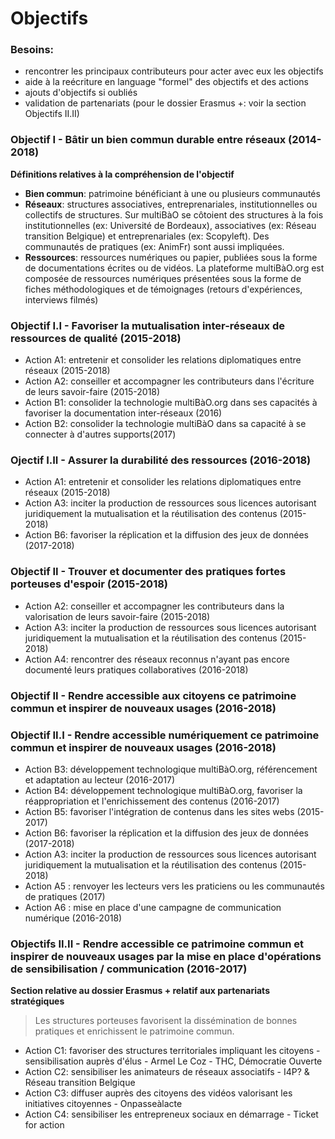 # Objectifs 

### Besoins: 

* rencontrer les principaux contributeurs pour acter avec eux les objectifs 
* aide à la reécriture en language "formel" des objectifs et des actions
* ajouts d'objectifs si oubliés
* validation de partenariats (pour le dossier Erasmus +: voir la section Objectifs II.II)

### Objectif I - Bâtir un bien commun durable entre réseaux (2014-2018)

**Définitions relatives à la compréhension de l'objectif**
* **Bien commun**: patrimoine bénéficiant à une ou plusieurs communautés
* **Réseaux**: structures associatives, entreprenariales, institutionnelles ou collectifs de structures. Sur multiBàO se côtoient des structures à la fois institutionnelles (ex: Université de Bordeaux), associatives (ex: Réseau transition Belgique) et entreprenariales (ex: Scopyleft). Des communautés de pratiques (ex: AnimFr) sont aussi impliquées.
* **Ressources**: ressources numériques ou papier, publiées sous la forme de documentations écrites ou de vidéos. La plateforme multiBàO.org est composée de ressources numériques présentées sous la forme de fiches méthodologiques et de témoignages (retours d'expériences, interviews filmés)

### Objectif I.I - Favoriser la mutualisation inter-réseaux de ressources de qualité (2015-2018) 

* Action A1: entretenir et consolider les relations diplomatiques entre réseaux (2015-2018)  
* Action A2: conseiller et accompagner les contributeurs dans l'écriture de leurs savoir-faire (2015-2018) 
* Action B1: consolider la technologie multiBàO.org dans ses capacités à favoriser la documentation inter-réseaux (2016) 
* Action B2: consolider la technologie multiBàO dans sa capacité à se connecter à d'autres supports(2017) 

### Ojectif I.II - Assurer la durabilité des ressources (2016-2018)

* Action A1: entretenir et consolider les relations diplomatiques entre réseaux  (2015-2018)  
* Action A3: inciter la production de ressources sous licences autorisant juridiquement la mutualisation et la réutilisation des contenus (2015-2018)  
* Action B6: favoriser la réplication et la diffusion des jeux de données (2017-2018)  

### Objectif II - Trouver et documenter des pratiques fortes porteuses d'espoir (2015-2018)

* Action A2: conseiller et accompagner les contributeurs dans la valorisation de leurs savoir-faire (2015-2018)  
* Action A3: inciter la production de ressources sous licences autorisant juridiquement la mutualisation et la réutilisation des contenus (2015-2018)  
* Action A4: rencontrer des réseaux reconnus n'ayant pas encore documenté leurs pratiques collaboratives (2016-2018)  

### Objectif II - Rendre accessible aux citoyens ce patrimoine commun et inspirer de nouveaux usages (2016-2018)

### Objectif II.I - Rendre accessible numériquement ce patrimoine commun et inspirer de nouveaux usages (2016-2018)

* Action  B3: développement technologique multiBàO.org, référencement et adaptation au lecteur (2016-2017) 
* Action B4: développement technologique multiBàO.org, favoriser la réappropriation et l'enrichissement des contenus (2016-2017) 
* Action B5: favoriser l'intégration de contenus dans les sites webs (2015-2017) 
* Action B6: favoriser la réplication et la diffusion des jeux de données (2017-2018)  
* Action A3: inciter la production de ressources sous licences autorisant juridiquement la mutualisation et la réutilisation des contenus (2015-2018)
* Action A5 : renvoyer les lecteurs vers les praticiens ou les communautés de pratiques (2017)
* Action A6 : mise en place d'une campagne de communication numérique (2016-2018)

### Objectifs II.II - Rendre accessible ce patrimoine commun et inspirer de nouveaux usages par la mise en place d'opérations de sensibilisation / communication (2016-2017)

**Section relative au dossier Erasmus + relatif aux partenariats stratégiques**

> Les structures porteuses favorisent la dissémination de bonnes pratiques et enrichissent le patrimoine commun. 

* Action C1: favoriser des structures territoriales impliquant les citoyens - sensibilisation auprès d'élus - Armel Le Coz - THC, Démocratie Ouverte
* Action C2: sensibiliser les animateurs de réseaux associatifs - I4P? & Réseau transition Belgique
* Action C3: diffuser auprès des citoyens des vidéos valorisant les initiatives citoyennes - Onpasseàlacte
* Action C4: sensibiliser les entrepreneux sociaux en démarrage  - Ticket for action